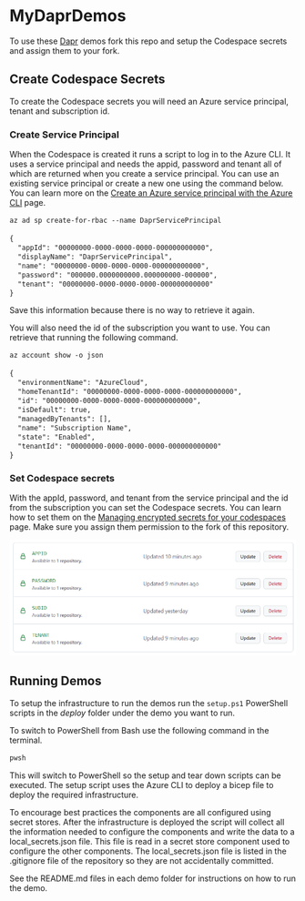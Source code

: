 # MyDaprDemos 

To use these [Dapr](https://dapr.io) demos fork this repo and setup the Codespace secrets and assign them to your fork. 

## Create Codespace Secrets 

To create the Codespace secrets you will need an Azure service principal, tenant and subscription id. 

### Create Service Principal 

When the Codespace is created it runs a script to log in to the Azure CLI. It uses a service principal and needs the appid, password and tenant all of which are returned when you create a service principal. You can use an existing service principal or create a new one using the command below. You can learn more on the [Create an Azure service principal with the Azure CLI](https://docs.microsoft.com/en-us/cli/azure/create-an-azure-service-principal-azure-cli) page. 

``` 
az ad sp create-for-rbac --name DaprServicePrincipal 

{
  "appId": "00000000-0000-0000-0000-000000000000",
  "displayName": "DaprServicePrincipal",
  "name": "00000000-0000-0000-0000-000000000000",
  "password": "000000.0000000000.000000000-000000",
  "tenant": "00000000-0000-0000-0000-000000000000"
} 

``` 

Save this information because there is no way to retrieve it again. 

You will also need the id of the subscription you want to use. You can retrieve that running the following command. 

``` 
az account show -o json 

{
  "environmentName": "AzureCloud",
  "homeTenantId": "00000000-0000-0000-0000-000000000000",
  "id": "00000000-0000-0000-0000-000000000000",
  "isDefault": true,
  "managedByTenants": [],
  "name": "Subscription Name",
  "state": "Enabled",
  "tenantId": "00000000-0000-0000-0000-000000000000"
} 

``` 

### Set Codespace secrets 

With the appId, password, and tenant from the service principal and the id from the subscription you can set the Codespace secrets. You can learn how to set them on the [Managing encrypted secrets for your codespaces](https://docs.github.com/en/codespaces/managing-your-codespaces/managing-encrypted-secrets-for-your-codespaces) page. Make sure you assign them permission to the fork of this repository. 

![codespace secrets](./Images/CodespaceSecrets.png) 

## Running Demos 

To setup the infrastructure to run the demos run the `setup.ps1` PowerShell scripts in the _deploy_ folder under the demo you want to run. 

To switch to PowerShell from Bash use the following command in the terminal. 

```bash 
pwsh 
``` 

This will switch to PowerShell so the setup and tear down scripts can be executed. The setup script uses the Azure CLI to deploy a bicep file to deploy the required infrastructure. 

 To encourage best practices the components are all configured using secret stores. After the infrastructure is deployed the script will collect all the information needed to configure the components and write the data to a local_secrets.json file. This file is read in a secret store component used to configure the other components. The local_secrets.json file is listed in the .gitignore file of the repository so they are not accidentally committed.

 See the README.md files in each demo folder for instructions on how to run the demo. 